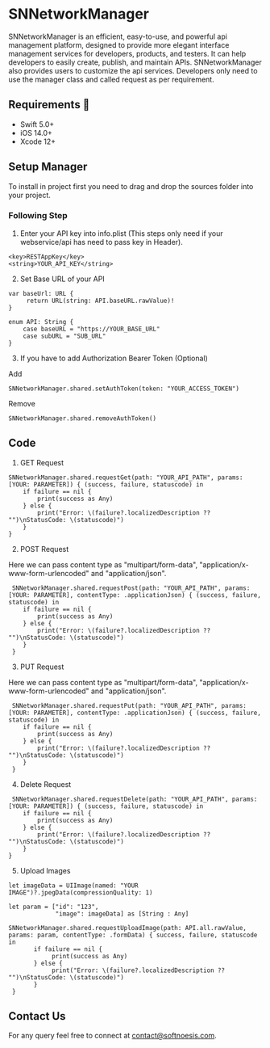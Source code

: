 # SNNetworkManager
SNNetworkManager is an efficient, easy-to-use, and powerful api management platform, designed to provide more elegant interface management services for developers, products, and testers. It can help developers to easily create, publish, and maintain APIs. SNNetworkManager also provides users to customize the api services. Developers only need to use the manager class and called request as per requirement.


## Requirements 📝
* Swift 5.0+
* iOS 14.0+
* Xcode 12+

## Setup Manager
To install in project first you need to drag and drop the sources folder into your project. 

### Following Step
1. Enter your API key into info.plist (This steps only need if your webservice/api has need to pass key in Header).
```
<key>RESTAppKey</key>
<string>YOUR_API_KEY</string>
```

2. Set Base URL of your API
```
var baseUrl: URL {
     return URL(string: API.baseURL.rawValue)!
}

enum API: String {
    case baseURL = "https://YOUR_BASE_URL"
    case subURL = "SUB_URL"
}
```

3. If you have to add Authorization Bearer Token (Optional)

Add
```
SNNetworkManager.shared.setAuthToken(token: "YOUR_ACCESS_TOKEN")
```
Remove
```
SNNetworkManager.shared.removeAuthToken()
```

## Code
1. GET Request
```
SNNetworkManager.shared.requestGet(path: "YOUR_API_PATH", params: [YOUR: PARAMETER]) { (success, failure, statuscode) in
    if failure == nil {                
        print(success as Any)     
    } else {              
        print("Error: \(failure?.localizedDescription ?? "")\nStatusCode: \(statuscode)")  
    }      
}
```

2. POST Request

Here we can pass content type as "multipart/form-data", "application/x-www-form-urlencoded" and "application/json".
```
 SNNetworkManager.shared.requestPost(path: "YOUR_API_PATH", params: [YOUR: PARAMETER], contentType: .applicationJson) { (success, failure, statuscode) in 
    if failure == nil {
        print(success as Any)  
    } else {              
        print("Error: \(failure?.localizedDescription ?? "")\nStatusCode: \(statuscode)") 
    }    
 }
```

3. PUT Request

Here we can pass content type as "multipart/form-data", "application/x-www-form-urlencoded" and "application/json".
```
 SNNetworkManager.shared.requestPut(path: "YOUR_API_PATH", params: [YOUR: PARAMETER], contentType: .applicationJson) { (success, failure, statuscode) in 
    if failure == nil {
        print(success as Any)  
    } else {              
        print("Error: \(failure?.localizedDescription ?? "")\nStatusCode: \(statuscode)") 
    }    
 }
```

4. Delete Request
```
 SNNetworkManager.shared.requestDelete(path: "YOUR_API_PATH", params: [YOUR: PARAMETER]) { (success, failure, statuscode) in
    if failure == nil {                
        print(success as Any)     
    } else {              
        print("Error: \(failure?.localizedDescription ?? "")\nStatusCode: \(statuscode)")  
    }      
}
```

5. Upload Images
```
let imageData = UIImage(named: "YOUR IMAGE")?.jpegData(compressionQuality: 1)
        
let param = ["id": "123",
             "image": imageData] as [String : Any]
        
SNNetworkManager.shared.requestUploadImage(path: API.all.rawValue, params: param, contentType: .formData) { success, failure, statuscode in
       if failure == nil {
            print(success as Any)
       } else {
            print("Error: \(failure?.localizedDescription ?? "")\nStatusCode: \(statuscode)")
       }
 }
```

## Contact Us
For any query feel free to connect at [contact@softnoesis.com](mailto:contact@softnoesis.com).

